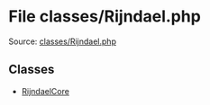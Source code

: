 File classes/Rijndael.php
=========

Source: [classes/Rijndael.php](https://github.com/PrestaShop/PrestaShop/blob/1.6.1.3/classes/Rijndael.php)


Classes
-------

* [RijndaelCore](class.RijndaelCore.md)

